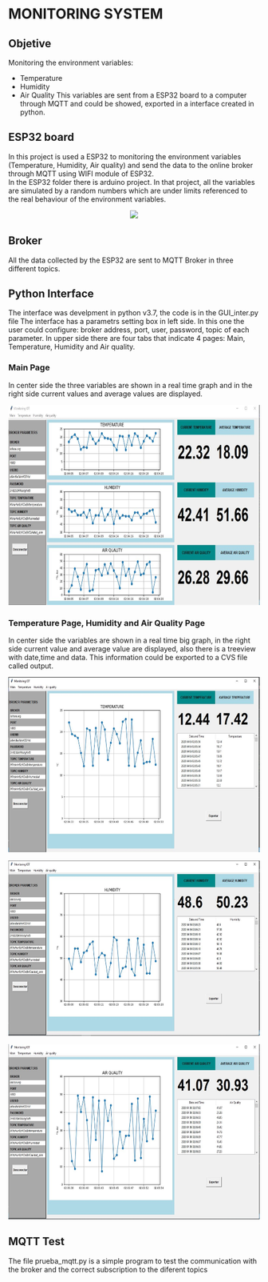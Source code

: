 # MONITORING SYSTEM
## Objetive
Monitoring the environment variables:
- Temperature
- Humidity
- Air Quality 
This variables are sent from a ESP32 board to a computer through MQTT and could be showed, exported in a interface created in python.

## ESP32 board
In this project is used a ESP32 to monitoring the environment variables (Temperature, Humidity, Air quality) and send the data to the online broker through MQTT using WIFI module of ESP32.  
In the ESP32 folder there is arduino project. In that project, all the variables are simulated by a random numbers which are under limits referenced to the real behaviour of the environment variables.  

<p align="center">
<img src="https://www.prometec.net/wp-content/uploads/2017/12/HTB1vqwDQXXXXXapXXXXq6xXFXXX0-768x768.jpg" height="200">
</p>

## Broker
All the data collected by the ESP32 are sent to MQTT Broker in three different topics.

## Python Interface
The interface was develpment in python v3.7, the code is in the GUI_inter.py file
The interface has a parametrs setting box in left side. In this one the user could configure: broker address, port, user, password, topic of each parameter.
In upper side there are four tabs that indicate 4 pages: Main, Temperature, Humidity and Air quality.

### Main Page
In center side the three variables are shown in a real time graph and in the right side current values and average values are displayed.
<p align="center">
<img src="images/Capture.JPG" class="img-responsive" height="400"> 
</p>  

### Temperature Page, Humidity and Air Quality Page  

In center side the variables are shown in a real time big graph, in the right side current value and average value are displayed, also there is a treeview with date,time and data. This information could be exported to a CVS file called output.  
<p align="center">
<img src="images/Capture1.JPG" class="img-responsive" height="350"> 
</p>  
<p align="center">
<img src="images/Captureh.JPG" class="img-responsive" height="350"> 
</p>  
<p align="center">
<img src="images/Capturea.JPG" class="img-responsive" height="350"> 
</p>  

## MQTT Test
The file prueba_mqtt.py is a simple program to test the communication with the broker and the correct subscription to the diferent topics









